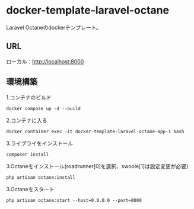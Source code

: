 # docker-template-laravel-octane
Laravel Octaneのdockerテンプレート。  
## URL  
ローカル：[http://localhost:8000](http://localhost:8000)  
## 環境構築
1.コンテナのビルド
```
docker compose up -d --build
```
2.コンテナに入る
```
docker container exec -it docker-template-laravel-octane-app-1 bash
```
3.ライブライをインストール
```
composer install
```
3.Octaneをインストール(roadrunner[0]を選択、swoole[1]は設定変更が必要)
```
php artisan octane:install
```
3.Octaneをスタート
```
php artisan octane:start --host=0.0.0.0 --port=8000
```

